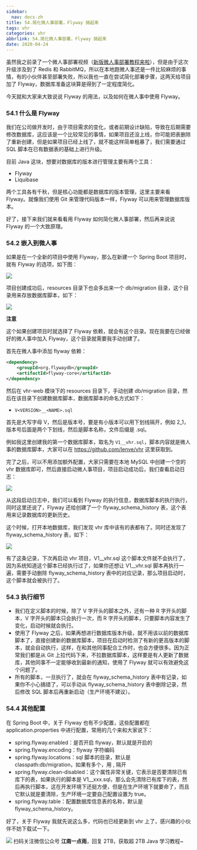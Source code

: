 ```yaml
---
sidebar:
  nav: docs-zh
title: 54.简化微人事部署，Flyway 搞起来
tags: vhr
categories: vhr
abbrlink: 54.简化微人事部署，Flyway 搞起来
date: 2020-04-24
---
```



虽然我之前录了一个微人事部署视频（[新版微人事部署教程来啦](https://mp.weixin.qq.com/s/FoNVyAR1BkYfutFq9sjJNQ)），但是由于这次升级涉及到了 Redis 和 RabbitMQ，所以在本地跑微人事还是一件比较麻烦的事情，有的小伙伴甚至部署失败，所以我也一直在尝试简化部署步骤，这两天给项目加了 Flyway，数据库准备这块算是得到了一定程度简化。

今天就和大家来大致说说 Flyway 的用法，以及如何在微人事中使用 Flyway。

### 54.1 什么是 Flyway

我们在公司做开发时，由于项目需求的变化，或者前期设计缺陷，导致在后期需要修改数据库，这应该是一个比较常见的事情，如果项目还没上线，你可能把表删除了重新创建，但是如果项目已经上线了，就不能这样简单粗暴了，我们需要通过 SQL 脚本在已有数据表的基础上进行升级。

目前 Java 这块，想要对数据库的版本进行管理主要有两个工具：

- Flyway
- Liquibase

两个工具各有千秋，但是核心功能都是数据库的版本管理，这里主要来看 Flyway。就像我们使用 Git 来管理代码版本一样，Flyway 可以用来管理数据库版本。

好了，接下来我们就来看看用 Flyway 如何简化微人事部署，然后再来说说 Flyway 的一个大致原理。

### 54.2 嵌入到微人事

如果是在一个全新的项目中使用 Flyway，那么在新建一个 Spring Boot 项目时，就有 Flyway 的选项，如下图：

![](http://img.itboyhub.com/2020/04/flyway-1.png)

项目创建成功后，resources 目录下也会多出来一个 db/migration 目录，这个目录用来存放数据库脚本，如下：

![](http://img.itboyhub.com/2020/04/flyway-2.png)

**注意**

这个如果创建项目时就选择了 Flyway 依赖，就会有这个目录。现在我要在已经做好的微人事中加入 Flyway，这个目录就需要我手动创建了。

首先在微人事中添加 flyway 依赖：

```xml
<dependency>
    <groupId>org.flywaydb</groupId>
    <artifactId>flyway-core</artifactId>
</dependency>
```

然后在 vhr-web 模块下的 resources 目录下，手动创建 db/migration 目录，然后在该目录下创建数据库脚本，数据库脚本的命名方式如下：

- `V<VERSION>__<NAME>.sql`

首先是大写字母 V，然后是版本号，要是有小版本可以用下划线隔开，例如 2_1，版本号后面是两个下划线，然后是脚本名称，文件后缀是 .sql。

例如我这里创建我的第一个数据库脚本，取名为 `V1__vhr.sql`，脚本内容就是微人事的数据库脚本，大家可以在 https://github.com/lenve/vhr 这里获取到。

完了之后，可以不用添加额外配置，大家只需要在本地 MySQL 中创建一个空的 vhr 数据库即可，然后直接启动微人事项目，项目启动成功后，我们查看启动日志：

![](http://img.itboyhub.com/2020/04/flyway-3.png)

从这段启动日志中，我们可以看到 Flyway 的执行信息，数据库脚本的执行执行，同时这里还说了，Flyway 还给创建了一个 flyway_schema_history 表，这个表用来记录数据库的更新历史。

这个时候，打开本地数据库，我们发现 vhr 库中该有的表都有了。同时还发现了 flyway_schema_history 表，如下：

![](http://img.itboyhub.com/2020/04/flyway-4.png)

有了这条记录，下次再启动 vhr 项目，V1__vhr.sql 这个脚本文件就不会执行了，因为系统知道这个脚本已经执行过了，如果你还想让 V1__vhr.sql 脚本再执行一遍，需要手动删除 flyway_schema_history 表中的对应记录，那么项目启动时，这个脚本就会被执行了。

### 54.3 执行细节

- 我们在定义脚本的时候，除了 V 字开头的脚本之外，还有一种 R 字开头的脚本，V 字开头的脚本只会执行一次，而 R 字开头的脚本，只要脚本内容发生了变化，启动时候就会执行。
- 使用了 Flyway 之后，如果再想进行数据库版本升级，就不用该以前的数据库脚本了，直接创建新的数据库脚本，项目在启动时检测了有新的更高版本的脚本，就会自动执行，这样，在和其他同事配合工作时，也会方便很多。因为正常我们都是从 Git 上拉代码下来，不拉数据库脚本，这样要是有人更新了数据库，其他同事不一定能够收到最新的通知，使用了 Flyway 就可以有效避免这个问题了。
- 所有的脚本，一旦执行了，就会在 flyway_schema_history 表中有记录，如果你不小心搞错了，可以手动从 flyway_schema_history 表中删除记录，然后修改 SQL 脚本后再重新启动（生产环境不建议）。

### 54.4 其他配置

在 Spring Boot 中，关于 Flyway 也有不少配置，这些配置都在 application.properties 中进行配置，常用的几个来和大家说下：

- spring.flyway.enabled：是否开启 flyway，默认就是开启的
- spring.flyway.encoding：flyway 字符编码
- spring.flyway.locations：sql 脚本的目录，默认是 classpath:db/migration，如果有多个，用 , 隔开
- spring.flyway.clean-disabled：这个属性非常关键，它表示是否要清除已有库下的表，如果执行的脚本是 V1__xxx.sql，那么会先清除已有库下的表，然后再执行脚本，这在开发环境下还挺方便，但是在生产环境下就要命了，而且它默认就是要清除，生产环境一定要自己配置设置为 true。
-  spring.flyway.table：配置数据库信息表的名称，默认是 flyway_schema_history。

好了，关于 Flyway 我就先说这么多，代码也已经更新到 vhr 上了，感兴趣的小伙伴不妨下载试一下。


![](http://img.itboyhub.com//2020/04/vhr/weixin.jpg)
扫码关注微信公众号 **江南一点雨**，回复 2TB，获取超 2TB Java 学习教程~

